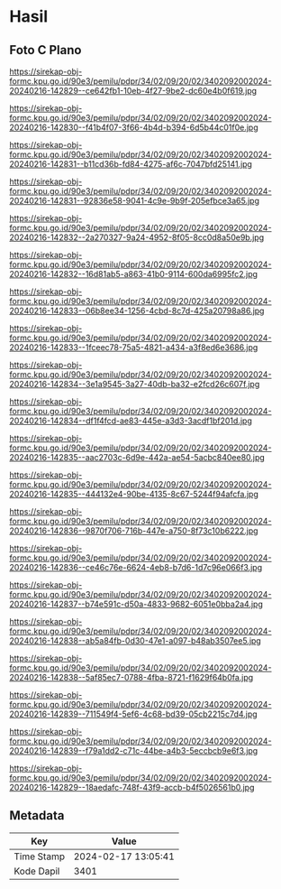 # Hasil

## Foto C Plano

https://sirekap-obj-formc.kpu.go.id/90e3/pemilu/pdpr/34/02/09/20/02/3402092002024-20240216-142829--ce642fb1-10eb-4f27-9be2-dc60e4b0f619.jpg

https://sirekap-obj-formc.kpu.go.id/90e3/pemilu/pdpr/34/02/09/20/02/3402092002024-20240216-142830--f41b4f07-3f66-4b4d-b394-6d5b44c01f0e.jpg

https://sirekap-obj-formc.kpu.go.id/90e3/pemilu/pdpr/34/02/09/20/02/3402092002024-20240216-142831--b11cd36b-fd84-4275-af6c-7047bfd25141.jpg

https://sirekap-obj-formc.kpu.go.id/90e3/pemilu/pdpr/34/02/09/20/02/3402092002024-20240216-142831--92836e58-9041-4c9e-9b9f-205efbce3a65.jpg

https://sirekap-obj-formc.kpu.go.id/90e3/pemilu/pdpr/34/02/09/20/02/3402092002024-20240216-142832--2a270327-9a24-4952-8f05-8cc0d8a50e9b.jpg

https://sirekap-obj-formc.kpu.go.id/90e3/pemilu/pdpr/34/02/09/20/02/3402092002024-20240216-142832--16d81ab5-a863-41b0-9114-600da6995fc2.jpg

https://sirekap-obj-formc.kpu.go.id/90e3/pemilu/pdpr/34/02/09/20/02/3402092002024-20240216-142833--06b8ee34-1256-4cbd-8c7d-425a20798a86.jpg

https://sirekap-obj-formc.kpu.go.id/90e3/pemilu/pdpr/34/02/09/20/02/3402092002024-20240216-142833--1fceec78-75a5-4821-a434-a3f8ed6e3686.jpg

https://sirekap-obj-formc.kpu.go.id/90e3/pemilu/pdpr/34/02/09/20/02/3402092002024-20240216-142834--3e1a9545-3a27-40db-ba32-e2fcd26c607f.jpg

https://sirekap-obj-formc.kpu.go.id/90e3/pemilu/pdpr/34/02/09/20/02/3402092002024-20240216-142834--df1f4fcd-ae83-445e-a3d3-3acdf1bf201d.jpg

https://sirekap-obj-formc.kpu.go.id/90e3/pemilu/pdpr/34/02/09/20/02/3402092002024-20240216-142835--aac2703c-6d9e-442a-ae54-5acbc840ee80.jpg

https://sirekap-obj-formc.kpu.go.id/90e3/pemilu/pdpr/34/02/09/20/02/3402092002024-20240216-142835--444132e4-90be-4135-8c67-5244f94afcfa.jpg

https://sirekap-obj-formc.kpu.go.id/90e3/pemilu/pdpr/34/02/09/20/02/3402092002024-20240216-142836--9870f706-716b-447e-a750-8f73c10b6222.jpg

https://sirekap-obj-formc.kpu.go.id/90e3/pemilu/pdpr/34/02/09/20/02/3402092002024-20240216-142836--ce46c76e-6624-4eb8-b7d6-1d7c96e066f3.jpg

https://sirekap-obj-formc.kpu.go.id/90e3/pemilu/pdpr/34/02/09/20/02/3402092002024-20240216-142837--b74e591c-d50a-4833-9682-6051e0bba2a4.jpg

https://sirekap-obj-formc.kpu.go.id/90e3/pemilu/pdpr/34/02/09/20/02/3402092002024-20240216-142838--ab5a84fb-0d30-47e1-a097-b48ab3507ee5.jpg

https://sirekap-obj-formc.kpu.go.id/90e3/pemilu/pdpr/34/02/09/20/02/3402092002024-20240216-142838--5af85ec7-0788-4fba-8721-f1629f64b0fa.jpg

https://sirekap-obj-formc.kpu.go.id/90e3/pemilu/pdpr/34/02/09/20/02/3402092002024-20240216-142839--711549f4-5ef6-4c68-bd39-05cb2215c7d4.jpg

https://sirekap-obj-formc.kpu.go.id/90e3/pemilu/pdpr/34/02/09/20/02/3402092002024-20240216-142839--f79a1dd2-c71c-44be-a4b3-5eccbcb9e6f3.jpg

https://sirekap-obj-formc.kpu.go.id/90e3/pemilu/pdpr/34/02/09/20/02/3402092002024-20240216-142829--18aedafc-748f-43f9-accb-b4f5026561b0.jpg


## Metadata

| Key        | Value               |
| ---------- | ------------------- |
| Time Stamp | 2024-02-17 13:05:41 |
| Kode Dapil | 3401                |



